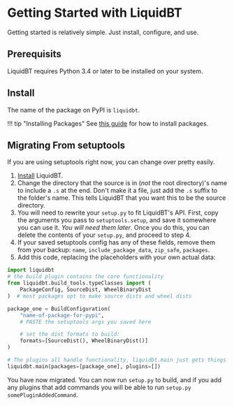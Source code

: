 # Getting Started with LiquidBT

Getting started is relatively simple. Just install, configure, and use.

## Prerequisits

LiquidBT requires Python 3.4 or later to be installed on your system.

## Install

The name of the package on PyPI is `liquidbt`.

!!! tip "Installing Packages"
    See [this guide](https://packaging.python.org/tutorials/installing-packages/) for how to install packages.

## Migrating From setuptools

If you are using setuptools right now, you can change over pretty easily.

1. [Install](#install) LiquidBT.
2. Change the directory that the source is in (*not* the root directory)'s
name to include a `.s` at the end. Don't make it a file, just add the `.s` suffix
to the folder's name. This tells LiquidBT that you want this to be the source directory.
3. You will need to rewrite your `setup.py` to fit LiquidBT's API.
First, copy the arguments you pass to `setuptools.setup`, and save it somewhere
you can use it. *You will need them later*. Once you do this, you can delete the contents
of your `setup.py`, and proceed to step 4.
4. If your saved setuptools config has any of these fields, remove them from your backup:
`name`, `include_package_data`, `zip_safe`, `packages`.
5. Add this code, replacing the placeholders with your own actual data:

```python
import liquidbt
# the build plugin contains the core functionality
from liquidbt.build_tools.typeClasses import (
    PackageConfig, SourceDist, WheelBinaryDist
)  # most packages opt to make source dists and wheel dists

package_one = BuildConfiguration(
    "name-of-package-for-pypi",
    # PASTE the setuptools args you saved here

    # set the dist formats to build:
    formats=[SourceDist(), WheelBinaryDist()]
)

# The plugins all handle functionality, liquidbt.main just gets things rolling.
liquidbt.main(packages=[package_one], plugins=[])
```

You have now migrated. You can now run `setup.py` to build,
and if you add any plugins that add commands you will be
able to run `setup.py somePluginAddedCommand`.
